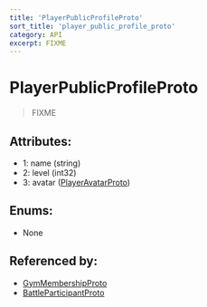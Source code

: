 ```yaml
---
title: 'PlayerPublicProfileProto'
sort_title: 'player_public_profile_proto'
category: API
excerpt: FIXME
---
```


# PlayerPublicProfileProto

> FIXME

## Attributes:

- 1: name (string)
- 2: level (int32)
- 3: avatar ([PlayerAvatarProto](../PlayerAvatarProto/))

## Enums:

- None

## Referenced by:

- [GymMembershipProto](../GymMembershipProto/)
- [BattleParticipantProto](../BattleParticipantProto/)
